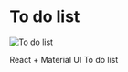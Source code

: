# To do list

![To do list](https://i.ibb.co/r3zbbRQ/To-do-list.png)

React + Material UI To do list
